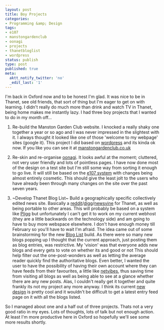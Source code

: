 ```yaml
---
layout: post
title: Boy Projects
categories:
- Programming &amp; Design
tags:
- e107
- manstongardenclub
- oonagi
- projects
- thanetbloglist
- wordpress
status: publish
type: post
published: true
meta:
  aktt_notify_twitter: 'no'
  _edit_last: '1'
---
```

I'm back in Oxford now and to be honest I'm glad. It was nice to be in Thanet, see old friends, that sort of thing but I'm eager to get on with learning. I didn't really do much more than drink and watch TV in Thanet, being home makes me instantly lazy. I had three boy projects that I wanted to do in my month off...

1. Re-build the Manston Garden Club website. I knocked a really shaky one together a year or so ago and I was never impressed in the slightest with it. I always thought it looked like one of those 'welcome to my webpage' sites (google it). This project I did based on [wordpress](http://wordpress.org) and its kinda ok now. If you like you can see it at [manstongardenclub.co.uk](http://manstongardenclub.co.uk)

2. Re-skin and re-organise [oonagi](http://oonagi.co.uk). It looks awful at the moment; cluttered, not very user friendly and lots of pointless pages. I have now done  most of the design on a test site but I'm still some way from sorting it enough to go live. It will still be based on the [e107 system](http://e107.org) with changes being almost entirely cosmetic. This should give the least jolt to the users who have already been through many changes on the site over the past seven years.

3. ~Develop Thanet Blog List~ Build a geographically specific collectively edited news site. Basically a [reddit](http://reddit.com)/[digg](http://digg.com)/[newsvine](http://newsvine.com) for Thanet, as well as being portable to other areas. This will probably be based on a system like [Pligg](http://pligg.com) but unfortunately I can't get it to work on my current webhost (they are a little backwards on the technology side) and am going to have to buy more webspace elsewhere. I don't have enough money till February so you'll have to wait I'm afraid. The idea came out of some brainstorming for the new [Blog List](http://thanetbloglist.blogspot.com) build. As there were so many new blogs popping up I thought that the current approach, just posting them as blog entries, was restrictive. My 'vision' was that everyone adds new blogs and every gets to vote on whether its and good or not This should help filter out the one-post-wonders as well as letting the average reader quickly find the authoritative blogs. Even better, I wanted the user to have the possibility of having their own account where they can have feeds from their favourites, a little like [netvibes](http://netvibes.com), thus saving time from visiting all blogs as well as being able to see at a glance whether there are any new posts. Alas, I couldn't really get it together and quite frankly its not my project any more anyway. I think its current [new design](http://thanetbloglist.co.uk) is pretty cool and it wouldn't be difficult to get a latest entry feed page on it with all the blogs listed.

So I managed about one and a half out of three projects. Thats not a very good ratio in my eyes. Lots of thoughts, lots of talk but not enough action. At least I'm more productive here in Oxford so hopefully we'll see some more results shortly.
